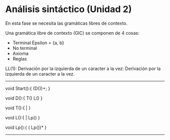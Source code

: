 # Análisis sintáctico (Unidad 2)

En esta fase se necesita las gramáticas libres de contexto.

Una gramática libre de contexto (GlC) se componen de 4 cosas:

* Terminal Épsilon = \{a, b\}
* No terminal
* Axioma
* Reglas

LL(1): Derivación por la izquierda de un caracter a la vez: Derivación por la
izquierda de un caracter a la vez.

---

void Start():{
    (D())+<EOF>;
}

void D():{
    T() L()
}

void T():{
    <Boolean> | <Char>
}

void L():{
    <Id> | Lp()
}

void Lp():{
    (<Coma> <Id> Lp())*
}

---
